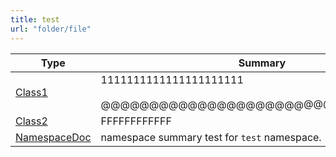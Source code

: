 ```yaml
---
title: test
url: "folder/file"
---
```


|Type|Summary|
|----|-------|
|[Class1](/docs/test/Class1.html)|1111111111111111111111<br /><br />@@@@@@@@@@@@@@@@@@@@@@@@@@22222222222|
|[Class2](/docs/test/Class2.html)|FFFFFFFFFFFF|
|[NamespaceDoc](/docs/test/NamespaceDoc.html)|namespace summary test for ``test`` namespace.|

